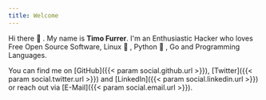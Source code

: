 ```yaml
---
title: Welcome
---
```


Hi there :wave: . My name is **Timo Furrer**.
I'm an Enthusiastic Hacker who loves Free Open Source Software,
Linux :penguin: , Python :snake: , Go and Programming Languages.

You can find me on
[GitHub]({{< param social.github.url >}}),
[Twitter]({{< param social.twitter.url >}}) and
[LinkedIn]({{< param social.linkedin.url >}}) or reach out via
[E-Mail]({{< param social.email.url >}}).